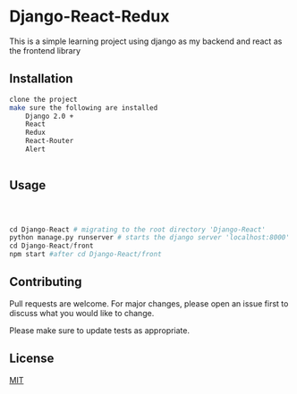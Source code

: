 # Django-React-Redux
This is a simple learning project using django as my backend and react as the frontend library

## Installation


```bash
clone the project
make sure the following are installed
    Django 2.0 +
    React
    Redux
    React-Router
    Alert
    
```

## Usage

```python & Javascript



cd Django-React # migrating to the root directory 'Django-React'
python manage.py runserver # starts the django server 'localhost:8000'
cd Django-React/front
npm start #after cd Django-React/front

```


## Contributing
Pull requests are welcome. For major changes, please open an issue first to discuss what you would like to change.

Please make sure to update tests as appropriate.

## License
[MIT](https://choosealicense.com/licenses/mit/)
